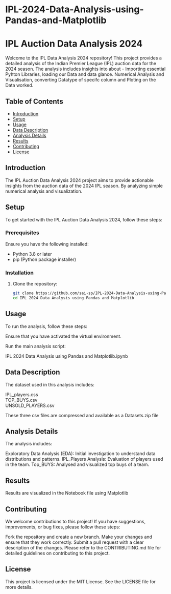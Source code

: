 # IPL-2024-Data-Analysis-using-Pandas-and-Matplotlib

# IPL Auction Data Analysis 2024

Welcome to the IPL Data Analysis 2024 repository! This project provides a detailed analysis of the Indian Premier League (IPL) auction data for the 2024 season. The analysis includes insights into about -  Importing essential Pyhton Libraries, loading our Data and data glance. Numerical Analysis and Visualisation, converting Datatype of specifc column and Ploting on the Data worked.  

## Table of Contents

- [Introduction](#introduction)
- [Setup](#setup)
- [Usage](#usage)
- [Data Description](#data-description)
- [Analysis Details](#analysis-details)
- [Results](#results)
- [Contributing](#contributing)
- [License](#license)

## Introduction

The IPL Auction Data Analysis 2024 project aims to provide actionable insights from the auction data of the 2024 IPL season. By analyzing simple numerical analysis and visualization. 

## Setup

To get started with the IPL Auction Data Analysis 2024, follow these steps:

### Prerequisites

Ensure you have the following installed:

- Python 3.8 or later
- pip (Python package installer)

### Installation

1. Clone the repository:

   ```bash
   git clone https://github.com/sai-sp/IPL-2024-Data-Analysis-using-Pandas-and-Matplotlib.git
   cd IPL 2024 Data Analysis using Pandas and Matplotlib

## Usage

To run the analysis, follow these steps:

Ensure that you have activated the virtual environment.

Run the main analysis script:

IPL 2024 Data Analysis using Pandas and Matplotlib.ipynb

## Data Description

The dataset used in this analysis includes:

IPL_players.css  
TOP_BUYS.csv  
UNSOLD_PLAYERS.csv  

These three csv files are compressed and available as a Datasets.zip file

## Analysis Details
The analysis includes:

Exploratory Data Analysis (EDA): Initial investigation to understand data distributions and patterns.
IPL_Players Analysis: Evaluation of players used in the team.
Top_BUYS: Analysed and visualized top buys of a team. 


## Results

Results are visualized in the Notebook file using Matplotlib

## Contributing
We welcome contributions to this project! If you have suggestions, improvements, or bug fixes, please follow these steps:

Fork the repository and create a new branch.
Make your changes and ensure that they work correctly.
Submit a pull request with a clear description of the changes.
Please refer to the CONTRIBUTING.md file for detailed guidelines on contributing to this project.

## License
This project is licensed under the MIT License. See the LICENSE file for more details.
